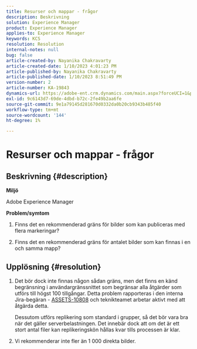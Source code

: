 ```yaml
---
title: Resurser och mappar - frågor
description: Beskrivning
solution: Experience Manager
product: Experience Manager
applies-to: Experience Manager
keywords: KCS
resolution: Resolution
internal-notes: null
bug: false
article-created-by: Nayanika Chakravarty
article-created-date: 1/10/2023 4:01:23 PM
article-published-by: Nayanika Chakravarty
article-published-date: 1/10/2023 8:51:49 PM
version-number: 2
article-number: KA-19843
dynamics-url: https://adobe-ent.crm.dynamics.com/main.aspx?forceUCI=1&pagetype=entityrecord&etn=knowledgearticle&id=ea08d305-0091-ed11-aad1-6045bd0063aa
exl-id: 9c6143d7-69de-4dbd-b72c-2fe49b2aa6fe
source-git-commit: 9e1a79145d281670d0332da0b20cb9343b485f40
workflow-type: tm+mt
source-wordcount: '144'
ht-degree: 1%

---
```


# Resurser och mappar - frågor

## Beskrivning {#description}


<b>Miljö</b>

Adobe Experience Manager

<b>Problem/symtom</b>

1. Finns det en rekommenderad gräns för bilder som kan publiceras med flera markeringar?

2. Finns det en rekommenderad gräns för antalet bilder som kan finnas i en och samma mapp?


## Upplösning {#resolution}


1. Det bör dock inte finnas någon sådan gräns, men det finns en känd begränsning i användargränssnittet som begränsar alla åtgärder som utförs till högst 100 tillgångar. Detta problem rapporteras i den interna Jira-begäran - [ASSETS-10808](https://jira.corp.adobe.com/browse/ASSETS-10808) och teknikteamet arbetar aktivt med att åtgärda detta.



   Dessutom utförs replikering som standard i grupper, så det bör vara bra när det gäller serverbelastningen. Det innebär dock att om det är ett stort antal filer kan replikeringskön hållas kvar tills processen är klar.


2. Vi rekommenderar inte fler än 1 000 direkta bilder.
